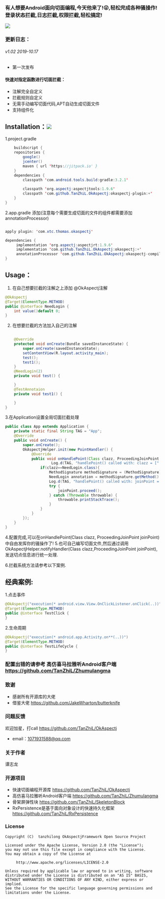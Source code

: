 ﻿### 有人想要Android面向切面编程,今天他来了!😜,轻松完成各种骚操作!登录状态拦截,日志拦截,权限拦截,轻松搞定!

[![](https://jitpack.io/v/TanZhiL/OkAspectj.svg)](https://jitpack.io/#TanZhiL/OkAspectj)

### 更新日志：
###### v1.02  2019-10.17
* 第一次发布
#### 快速对指定函数进行切面拦截：
 - 注解完全自定义
 - 拦截规则自定义
 - 无需手动编写切面代码,APT自动生成切面文件
 - 支持组件化


## Installation：[![](https://jitpack.io/v/TanZhiL/OkAspectj.svg)](https://jitpack.io/#TanZhiL/OkAspectj)
1.project.gradle 
```java
    buildscript {
    repositories {
        google()
        jcenter()
        maven { url 'https://jitpack.io' }
    }
    dependencies {
        classpath 'com.android.tools.build:gradle:3.2.1'
      
        classpath 'org.aspectj:aspectjtools:1.9.6'
        classpath 'com.github.TanZhiL.OkAspectj:okaspectj-plugin:+'
    }
}
```
2.app.gradle 添加(注意每个需要生成切面的文件的组件都需要添加annotationProcessor)
```java

apply plugin: 'com.xtc.thomas.okaspectj'

dependencies {
     implementation 'org.aspectj:aspectjrt:1.9.6'
     implementation 'com.github.TanZhiL.OkAspectj:okaspectj:+'
     annotationProcessor 'com.github.TanZhiL.OkAspectj:okaspectj-compiler:+'
}
```
## Usage：
1. 在自己想要拦截的注解之上添加 @OkAspectj注解
```java
@OkAspectj
@Target(ElementType.METHOD)
public @interface NeedLogin {
    int value()default 0;
}

```

2. 在想要拦截的方法加入自己的注解

```java
  
    @Override
    protected void onCreate(Bundle savedInstanceState) {
        super.onCreate(savedInstanceState);
        setContentView(R.layout.activity_main);
        test();
        test1();
    }
    @NeedLogin(2)
    private void test() {

    }
    @TestAnnotaion
    private void test1() {

    }
}

```
3.在Application设置全局切面拦截处理

```java
public class App extends Application {
    private static final String TAG = "App";
    @Override
    public void onCreate() {
        super.onCreate();
        OkAspectjHelper.init(new PointHandler() {
            @Override
            public void onHandlePoint(Class clazz, ProceedingJoinPoint joinPoint) {
                     Log.d(TAG, "handlePoint() called with: clazz = [" + clazz + "]");
                if(clazz==NeedLogin.class){
                    MethodSignature methodSignature = (MethodSignature) joinPoint.getSignature();
                    NeedLogin annotation = methodSignature.getMethod().getAnnotation(NeedLogin.class);
                    Log.d(TAG, "handlePoint() called with: joinPoint = [" + annotation.value() + "]");
                    try {
                        joinPoint.proceed();
                    } catch (Throwable throwable) {
                        throwable.printStackTrace();
                    }
                }
            }
        });
    }
}
```
4.配置完成,可以在onHandlePoint(Class clazz, ProceedingJoinPoint joinPoint)中自由发挥你的骚操作了!
5.也可自己编写切面文件,然后通过调用OkAspectjHelper.notifyHandler(Class clazz,ProceedingJoinPoint joinPoint),发送切点信息进行统一处理.

6.拦截系统方法请参考以下案例.

## 经典案例:

1.点击事件

```java
@OkAspectj("execution(* android.view.View.OnClickListener.onClick(..))")
@Target(ElementType.METHOD)
public @interface TestClick {
}
```

2.生命周期

```java
@OkAspectj("execution(* android.app.Activity.on**(..))")
@Target(ElementType.METHOD)
public @interface TestLifeCycle {
}
```

### 配置出错的请参考 高仿喜马拉雅听Android客户端 https://github.com/TanZhiL/Zhumulangma

### 致谢
* 感谢所有开源库的大佬
* 借鉴大佬 https://github.com/JakeWharton/butterknife
### 问题反馈
欢迎加星，打call https://github.com/TanZhiL/OkAspectj
* email：1071931588@qq.com
### 关于作者
谭志龙
### 开源项目
* 快速切面编程开源库 https://github.com/TanZhiL/OkAspectj
* 高仿喜马拉雅听Android客户端 https://github.com/TanZhiL/Zhumulangma
* 骨架屏弹性块 https://github.com/TanZhiL/SkeletonBlock
* RxPersistence是基于面向对象设计的快速持久化框架 https://github.com/TanZhiL/RxPersistence
### License
```
Copyright (C)  tanzhilong OkAspectjFramework Open Source Project

Licensed under the Apache License, Version 2.0 (the "License");
you may not use this file except in compliance with the License.
You may obtain a copy of the License at

     http://www.apache.org/licenses/LICENSE-2.0

Unless required by applicable law or agreed to in writing, software
distributed under the License is distributed on an "AS IS" BASIS,
WITHOUT WARRANTIES OR CONDITIONS OF ANY KIND, either express or implied.
See the License for the specific language governing permissions and
limitations under the License.
```

